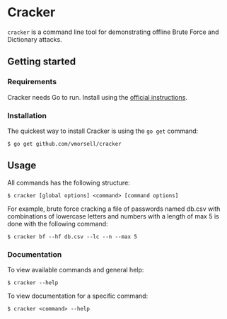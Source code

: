 # Cracker

`cracker` is a command line tool for demonstrating offline Brute Force and Dictionary attacks.

## Getting started

### Requirements

Cracker needs Go to run. Install using the [official instructions](https://golang.org/doc/install).

### Installation

The quickest way to install Cracker is using the `go get` command:

```
$ go get github.com/vmorsell/cracker
```

## Usage

All commands has the following structure:

```
$ cracker [global options] <command> [command options]
```

For example, brute force cracking a file of passwords named db.csv with combinations of lowercase letters and numbers with a length of max 5 is done with the following command:

```
$ cracker bf --hf db.csv --lc --n --max 5
```

### Documentation

To view available commands and general help:

```
$ cracker --help
```

To view documentation for a specific command:

```
$ cracker <command> --help
```

